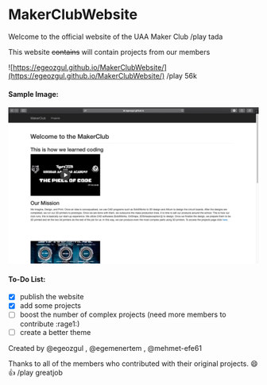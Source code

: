 # MakerClubWebsite

Welcome to the official website of the UAA Maker Club
/play tada

This website ~~contains~~ will contain projects from our members

![https://egeozgul.github.io/MakerClubWebsite/](https://egeozgul.github.io/MakerClubWebsite/)
/play 56k

#### Sample Image:
![sample](/images/webpage.png)

#### To-Do List:
- [x] publish the website
- [x] add some projects
- [ ] boost the number of complex projects (need more members to contribute :rage1:)
- [ ] create a better theme

Created by @egeozgul , @egemenertem , @mehmet-efe61

Thanks to all of the members who contributed with their original projects. :smile: :+1:
/play greatjob
